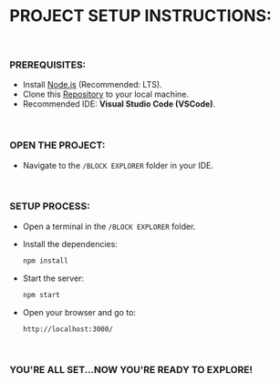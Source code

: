 # PROJECT SETUP INSTRUCTIONS:

<br>

### PREREQUISITES:

- Install [Node.js](https://nodejs.org/en) (Recommended: LTS).
- Clone this [Repository](https://github.com/cwrzuhayeem/Alchemy-University) to your local machine.
- Recommended IDE: **Visual Studio Code (VSCode)**.

<br>

### OPEN THE PROJECT:

- Navigate to the `/BLOCK EXPLORER` folder in your IDE.

<br>

### SETUP PROCESS:

- Open a terminal in the `/BLOCK EXPLORER` folder.
- Install the dependencies:

   ```bash
   npm install
   ```

- Start the server:

   ```bash
   npm start
   ```

- Open your browser and go to:

   ```
   http://localhost:3000/
   ```

<br>

### YOU'RE ALL SET...NOW YOU'RE READY TO EXPLORE!
